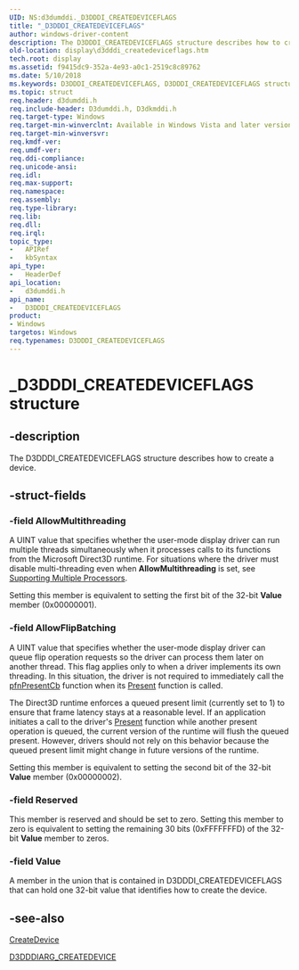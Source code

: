 ```yaml
---
UID: NS:d3dumddi._D3DDDI_CREATEDEVICEFLAGS
title: "_D3DDDI_CREATEDEVICEFLAGS"
author: windows-driver-content
description: The D3DDDI_CREATEDEVICEFLAGS structure describes how to create a device.
old-location: display\d3dddi_createdeviceflags.htm
tech.root: display
ms.assetid: f9415dc9-352a-4e93-a0c1-2519c8c89762
ms.date: 5/10/2018
ms.keywords: D3DDDI_CREATEDEVICEFLAGS, D3DDDI_CREATEDEVICEFLAGS structure [Display Devices], D3D_other_Structs_45151acf-e91a-454b-be32-b7b7aaa619e9.xml, _D3DDDI_CREATEDEVICEFLAGS, d3dumddi/D3DDDI_CREATEDEVICEFLAGS, display.d3dddi_createdeviceflags
ms.topic: struct
req.header: d3dumddi.h
req.include-header: D3dumddi.h, D3dkmddi.h
req.target-type: Windows
req.target-min-winverclnt: Available in Windows Vista and later versions of the Windows operating systems.
req.target-min-winversvr: 
req.kmdf-ver: 
req.umdf-ver: 
req.ddi-compliance: 
req.unicode-ansi: 
req.idl: 
req.max-support: 
req.namespace: 
req.assembly: 
req.type-library: 
req.lib: 
req.dll: 
req.irql: 
topic_type:
-	APIRef
-	kbSyntax
api_type:
-	HeaderDef
api_location:
-	d3dumddi.h
api_name:
-	D3DDDI_CREATEDEVICEFLAGS
product:
- Windows
targetos: Windows
req.typenames: D3DDDI_CREATEDEVICEFLAGS
---
```


# _D3DDDI_CREATEDEVICEFLAGS structure


## -description


The D3DDDI_CREATEDEVICEFLAGS structure describes how to create a device.


## -struct-fields




### -field AllowMultithreading

A UINT value that specifies whether the user-mode display driver can run multiple threads simultaneously when it processes calls to its functions from the Microsoft Direct3D runtime. For situations where the driver must disable multi-threading even when <b>AllowMultithreading</b> is set, see <a href="https://msdn.microsoft.com/906d6b31-a447-4a94-b1a5-cd3028722db7">Supporting Multiple Processors</a>. 

Setting this member is equivalent to setting the first bit of the 32-bit <b>Value</b> member (0x00000001).


### -field AllowFlipBatching

A UINT value that specifies whether the user-mode display driver can queue flip operation requests so the driver can process them later on another thread. This flag applies only to when a driver implements its own threading. In this situation, the driver is not required to immediately call the <a href="https://msdn.microsoft.com/460b9be5-5817-4225-9089-f86ad64f4554">pfnPresentCb</a> function when its <a href="https://msdn.microsoft.com/e90683b4-64b6-4018-96a5-b50118df3367">Present</a> function is called. 

The Direct3D runtime enforces a queued present limit (currently set to 1) to ensure that frame latency stays at a reasonable level. If an application initiates a call to the driver's <a href="https://msdn.microsoft.com/e90683b4-64b6-4018-96a5-b50118df3367">Present</a> function while another present operation is queued, the current version of the runtime will flush the queued present. However, drivers should not rely on this behavior because the queued present limit might change in future versions of the runtime.

Setting this member is equivalent to setting the second bit of the 32-bit <b>Value</b> member (0x00000002).


### -field Reserved

This member is reserved and should be set to zero. Setting this member to zero is equivalent to setting the remaining 30 bits (0xFFFFFFFD) of the 32-bit <b>Value</b> member to zeros.


### -field Value

A member in the union that is contained in D3DDDI_CREATEDEVICEFLAGS that can hold one 32-bit value that identifies how to create the device.


## -see-also




<a href="https://msdn.microsoft.com/ce35bdac-af90-471f-af93-0e665be6c7f6">CreateDevice</a>



<a href="https://msdn.microsoft.com/library/windows/hardware/ff542931">D3DDDIARG_CREATEDEVICE</a>
 

 

